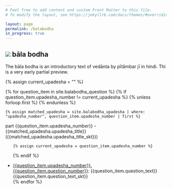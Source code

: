 ```yaml
---
# Feel free to add content and custom Front Matter to this file.
# To modify the layout, see https://jekyllrb.com/docs/themes/#overriding-theme-defaults

layout: page
permalink: /balabodha
in_progress: true
---
```


## <img src="/assets/images/icons/start.svg" class="icon-head"> bāla bodha

The bāla bodha is an introductory text of vedānta by pītāmbar jī in hindi. 
Thi is a very early partial preview.

{% assign current_upadesha = "" %}

{% for question_item in site.balabodha_question %}
  {% if question_item.upadesha_number != current_upadesha %}
    {% unless forloop.first %}
      </ul>
    {% endunless %}

    {% assign matched_upadesha = site.balabodha_upadesha | where: "upadesha_number", question_item.upadesha_number | first %}

part {{question_item.upadesha_number}} - {{matched_upadesha.upadesha_title}} (<span class="skt_span">{{matched_upadesha.upadesha_title_skt}}</span>)
<ul>

    {% assign current_upadesha = question_item.upadesha_number %}
  {% endif %}

  <li>
    <a href="{{question_item.url}}">{{question_item.upadesha_number}}.{{question_item.question_number}}</a>: {{question_item.question_text}}
    <span class="skt_span">{{question_item.question_text_skt}}</span>
  </li>
{% endfor %}

</ul>


